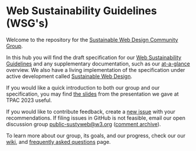 # Web Sustainability Guidelines (WSG's)

Welcome to the repository for the [Sustainable Web Design Community Group](https://www.w3.org/community/sustyweb/).

In this hub you will find the draft specification for our [Web Sustainability Guidelines](https://w3c.github.io/sustyweb/) and any supplementary documentation, such as our [at-a-glance](https://w3c.github.io/sustyweb/glance.html) overview. We also have a living implementation of the specification under active development called [Sustainable Web Design](https://sustainablewebdesign.org/).

If you would like a quick introduction to both our group and our specification, you may find [the slides](https://w3c.github.io/sustyweb/TPAC_Slides.pdf) from the presentation we gave at TPAC 2023 useful.

If you would like to contribute feedback, create a [new issue](https://github.com/w3c/sustyweb/issues) with your recommendations. If filing issues in GitHub is not feasible, email our open discussion group [public-sustyweb@w3.org](public-sustyweb@w3.org) ([comment archive](https://lists.w3.org/Archives/Public/public-sustyweb/)).

To learn more about our group, its goals, and our progress, check our our [wiki](https://www.w3.org/community/sustyweb/wiki/Main_Page), and [frequently asked questions](https://www.w3.org/community/sustyweb/wiki/Frequently_Asked_Questions) page.
